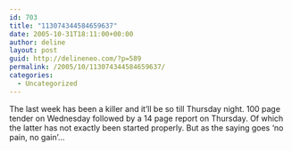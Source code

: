 ```yaml
---
id: 703
title: "113074344584659637"
date: 2005-10-31T18:11:00+00:00
author: deline
layout: post
guid: http://delineneo.com/?p=589
permalink: /2005/10/113074344584659637/
categories:
  - Uncategorized
---
```

The last week has been a killer and it&#8217;ll be so till Thursday night. 100 page tender on Wednesday followed by a 14 page report on Thursday. Of which the latter has not exactly been started properly. But as the saying goes &#8216;no pain, no gain&#8217;&#8230;